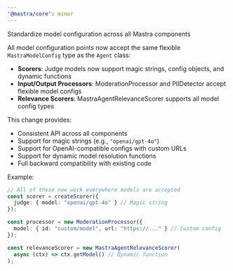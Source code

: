 ```yaml
---
'@mastra/core': minor
---
```


Standardize model configuration across all Mastra components

All model configuration points now accept the same flexible `MastraModelConfig` type as the `Agent` class:

- **Scorers**: Judge models now support magic strings, config objects, and dynamic functions
- **Input/Output Processors**: ModerationProcessor and PIIDetector accept flexible model configs
- **Relevance Scorers**: MastraAgentRelevanceScorer supports all model config types

This change provides:
- Consistent API across all components
- Support for magic strings (e.g., `"openai/gpt-4o"`)
- Support for OpenAI-compatible configs with custom URLs
- Support for dynamic model resolution functions
- Full backward compatibility with existing code

Example:
```typescript
// All of these now work everywhere models are accepted
const scorer = createScorer({
  judge: { model: "openai/gpt-4o" } // Magic string
});

const processor = new ModerationProcessor({
  model: { id: "custom/model", url: "https://..." } // Custom config
});

const relevanceScorer = new MastraAgentRelevanceScorer(
  async (ctx) => ctx.getModel() // Dynamic function
);
```

